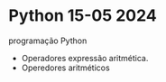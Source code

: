 # Python 15-05 2024
 programação Python
 - Operadores expressão aritmética.
 - Operedores aritméticos
